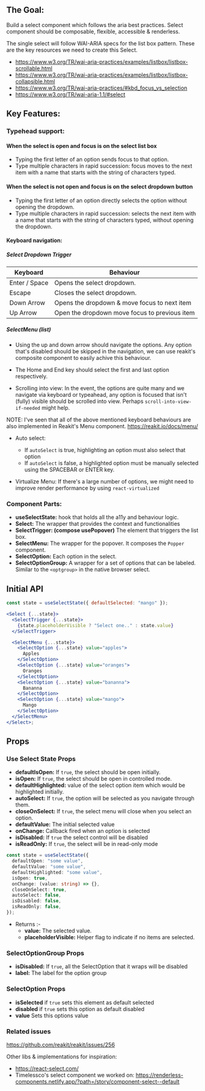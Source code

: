 ## The Goal:

Build a select component which follows the aria best practices. Select component
should be composable, flexible, accessible & renderless.

The single select will follow WAI-ARIA specs for the list box pattern. These are
the key resources we need to create this Select.

- https://www.w3.org/TR/wai-aria-practices/examples/listbox/listbox-scrollable.html
- https://www.w3.org/TR/wai-aria-practices/examples/listbox/listbox-collapsible.html
- https://www.w3.org/TR/wai-aria-practices/#kbd_focus_vs_selection
- https://www.w3.org/TR/wai-aria-1.1/#select

## Key Features:

### Typehead support:

#### When the select is open and focus is on the select list box

- Typing the first letter of an option sends focus to that option.
- Type multiple characters in rapid succession: focus moves to the next item
  with a name that starts with the string of characters typed.

#### When the select is not open and focus is on the select dropdown button

- Typing the first letter of an option directly selects the option without
  opening the dropdown.
- Type multiple characters in rapid succession: selects the next item with a
  name that starts with the string of characters typed, without opening the
  dropdown.

#### Keyboard navigation:

##### Select Dropdown Trigger

| Keyboard      | Behaviour                                     |
| ------------- | --------------------------------------------- |
| Enter / Space | Opens the select dropdown.                    |
| Escape        | Closes the select dropdown.                   |
| Down Arrow    | Opens the dropdown & move focus to next item  |
| Up Arrow      | Open the dropdown move focus to previous item |

##### SelectMenu (list)

- Using the up and down arrow should navigate the options. Any option that's
  disabled should be skipped in the navigation, we can use reakit's composite
  component to easily achive this behaviour.

- The Home and End key should select the first and last option respectively.

- Scrolling into view: In the event, the options are quite many and we navigate
  via keyboard or typeahead, any option is focused that isn't (fully) visible
  should be scrolled into view. Perhaps `scroll-into-view-if-needed` might help.

NOTE: I've seen that all of the above mentioned keyboard behaviours are also
implemented in Reakit's Menu component. https://reakit.io/docs/menu/

- Auto select:

  - If `autoSelect` is true, highlighting an option must also select that option
  - If `autoSelect` is false, a highlighted option must be manually selected
    using the SPACEBAR or ENTER key.

- Virtualize Menu: If there's a large number of options, we might need to
  improve render performance by using `react-virtualized`

### Component Parts:

- **useSelectState:** hook that holds all the a11y and behaviour logic.
- **Select:** The wrapper that provides the context and functionalities
- **SelectTrigger: (compose usePopover)** The element that triggers the list
  box.
- **SelectMenu:** The wrapper for the popover. It composes the `Popper`
  component.
- **SelectOption:** Each option in the select.
- **SelectOptionGroup:** A wrapper for a set of options that can be labeled.
  Similar to the `<optgroup>` in the native browser select.

## Initial API

```jsx
const state = useSelectState({ defaultSelected: "mango" });

<Select {...state}>
  <SelectTrigger {...state}>
    {state.placeholderVisible ? "Select one.." : state.value}
  </SelectTrigger>

  <SelectMenu {...state}>
    <SelectOption {...state} value="apples">
      Apples
    </SelectOption>
    <SelectOption {...state} value="oranges">
      Oranges
    </SelectOption>
    <SelectOption {...state} value="bananna">
      Bananna
    </SelectOption>
    <SelectOption {...state} value="mango">
      Mango
    </SelectOption>
  </SelectMenu>
</Select>;
```

## Props

### Use Select State Props

- **defaultIsOpen:** If `true`, the select should be open initially.
- **isOpen:** If `true`, the select should be open in controlled mode.
- **defaultHighlighted:** value of the select option item which would be
  highlighted initially.
- **autoSelect:** If `true`, the option will be selected as you navigate through
  them.
- **closeOnSelect:** If `true`, the select menu will close when you select an
  option.
- **defaultValue:** The initial selected value
- **onChange:** Callback fired when an option is selected
- **isDisabled:** If `true` the select control will be disabled
- **isReadOnly:** If `true`, the select will be in read-only mode

```ts
const state = useSelectState({
  defaultOpen: "some value",
  defaultValue: "some value",
  defaultHighlighted: "some value",
  isOpen: true,
  onChange: (value: string) => {},
  closeOnSelect: true,
  autoSelect: false,
  isDisabled: false,
  isReadOnly: false,
});
```

- Returns :-
  - **value:** The selected value.
  - **placeholderVisible:** Helper flag to indicate if no items are selected.

### SelectOptionGroup Props

- **isDisabled:** If `true`, all the SelectOption that it wraps will be disabled
- **label:** The label for the option group

### SelectOption Props

- **isSelected** if `true` sets this element as default selected
- **disabled** if `true` sets this option as default disabled
- **value** Sets this options value

### Related issues

https://github.com/reakit/reakit/issues/256

Other libs & implementations for inspiration:

- https://react-select.com/
- Timelessco's select component we worked on:
  https://renderless-components.netlify.app/?path=/story/component-select--default
